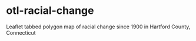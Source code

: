 # otl-racial-change
Leaflet tabbed polygon map of racial change since 1900 in Hartford County, Connecticut
